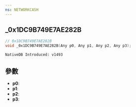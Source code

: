 ```yaml
---
ns: NETWORKCASH
---
```

## _0x1DC9B749E7AE282B

```c
// 0x1DC9B749E7AE282B
void _0x1DC9B749E7AE282B(Any p0, Any p1, Any p2, Any p3);
```

```
NativeDB Introduced: v1493
```

## 參數
* **p0**:
* **p1**:
* **p2**:
* **p3**:
